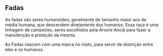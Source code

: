 
## Fadas

As fadas são seres humanoides, geralmente de tamanho maior aos da média humana, que descendem diretamente dos humanos. Essa raça é uma linhagem de campeões, seres escolhidos pela Árvore Anciã para fazer a manutenção e proteção da mesma. 

As Fadas nascem com uma marca no rosto, para servir de distinção entre elas e os humanos.

